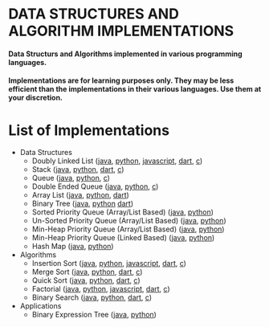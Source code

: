 # DATA STRUCTURES AND ALGORITHM IMPLEMENTATIONS

#### Data Structurs and Algorithms implemented in various programming languages.
#### Implementations are for learning purposes only. They may be less efficient than the implementations in their various languages. Use them at your discretion.

# List of Implementations
- Data Structures
  - Doubly Linked List ([java](LinkedList/java/src/doubly/DoublyLinkedList.java), [python](LinkedList/python/doubly_linked_list.py), [javascript](LinkedList/js/DoublyLinkedList.js), [dart](LinkedList/dart/bin/doubly_linked_list.dart), [c](LinkedList/c/doubly_linked_list.c))
  - Stack ([java](Stack/java/src/Stack.java), [python](Stack/python/stack.py), [dart](Stack/dart/bin/stack.dart), [c](Stack/c/stack.c))
  - Queue ([java](LinkedQueue/java/src/Queue.java), [python](LinkedQueue/python/queue.py), [c](LinkedQueue/c/queue.c))
  - Double Ended Queue ([java](DoubleEndedQueue/java/src/Deque.java), [python](DoubleEndedQueue/python/double_ended_queue.py), [c](DoubleEndedQueue/c/double_ended_queue.c))
  - Array List ([java](ArrayList/java/src/ArrayList.java), [python](ArrayList/python/array_list.py), [dart](ArrayList/dart/bin/array_list.dart))
  - Binary Tree ([java](BinaryTree/java/src/BinaryTree.java), [python](BinaryTree/python/binary_tree.py) [dart](BinaryTree/dart/bin/binary_tree.dart))
  - Sorted Priority Queue (Array/List Based) ([java](PriorityQueue/java/src/arraybased/SortedPriorityQueue.java), [python](PriorityQueue/python/sorted_priority_queue.py))
  - Un-Sorted Priority Queue (Array/List Based) ([java](PriorityQueue/java/src/arraybased/UnSortedPriorityQueue.java), [python](PriorityQueue/python/unsorted_priority_queue.py))
  - Min-Heap Priority Queue (Array/List Based) ([java](PriorityQueue/java/src/arraybased/MinHeapPriorityQueue.java), [python](PriorityQueue/python/min_heap_priority_queue.py))
  - Min-Heap Priority Queue (Linked Based) ([java](PriorityQueue/java/src/linkedbased/PriorityQueue.java), [python](PriorityQueue/python/linked_min_heap_priority_queue.py))
  - Hash Map ([java](HashMap/java/src/HashMap.java), [python](HashMap/python/hashmap.py))
- Algorithms
  - Insertion Sort ([java](InsertionSort/java/src/InsertionSort.java), [python](InsertionSort/python/insertion_sort.py), [javascript](InsertionSort/js/insertionSort.js), [dart](InsertionSort/dart/bin/insertion_sort.dart), [c](InsertionSort/c/insertion_sort.c))
  - Merge Sort ([java](MergeSort/java/src/MergeSort.java), [python](MergeSort/python/merge_sort.py), [dart](MergeSort/dart/bin/merge_sort.dart), [c](MergeSort/c/merge_sort.c))
  - Quick Sort ([java](QuickSort/java/src/QuickSort.java), [python](QuickSort/python/quick_sort.py), [dart](QuickSort/dart/bin/quick_sort.dart), [c](QuickSort/c/quick_sort.c))
  - Factorial ([java](Factorial/java/src/Factorial.java), [python](Factorial/python/factorial.py), [javascript](Factorial/js/factorial.js), [dart](Factorial/dart/bin/factorial.dart), [c](Factorial/c/factorial.c))
  - Binary Search ([java](BinarySearch/java/src/BinarySearch.java), [python](BinarySearch/python/binary_search.py), [dart](BinarySearch/dart/bin/binary_search.dart), [c](BinarySearch/c/binary_search.c))
- Applications
  - Binary Expression Tree ([java](BinaryExpressionTree/java/src/BinaryExpressionTree.java), [python](BinaryExpressionTree/python/binary_expression_tree.py))
